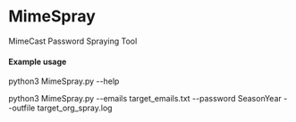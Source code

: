 # MimeSpray
MimeCast Password Spraying Tool




#### Example usage
python3 MimeSpray.py --help

python3 MimeSpray.py --emails target_emails.txt --password SeasonYear --outfile target_org_spray.log
